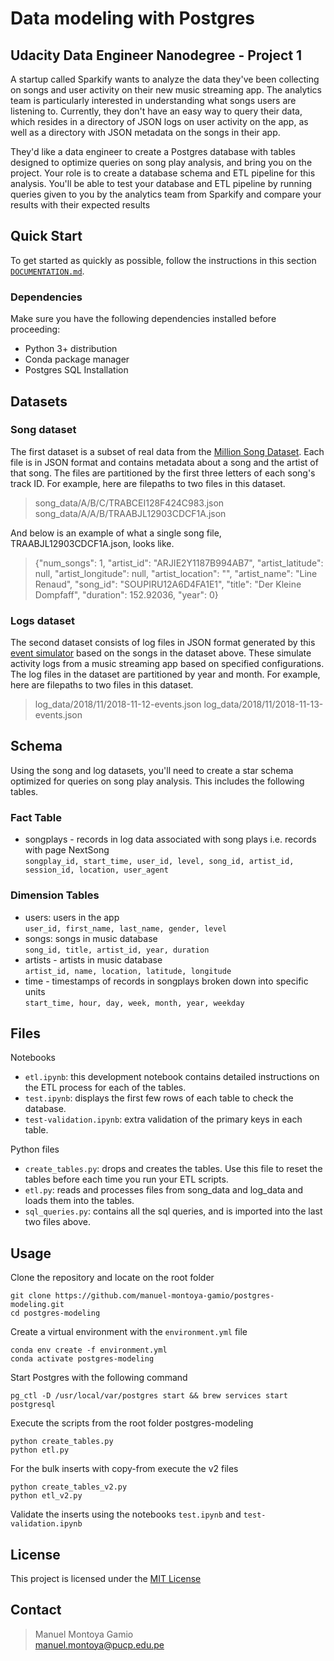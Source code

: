 # Data modeling with Postgres 

## Udacity Data Engineer Nanodegree - Project 1   

A startup called Sparkify wants to analyze the data they've been collecting on songs and user activity on their new music streaming app. The analytics team is particularly interested in understanding what songs users are listening to. Currently, they don't have an easy way to query their data, which resides in a directory of JSON logs on user activity on the app, as well as a directory with JSON metadata on the songs in their app.

They'd like a data engineer to create a Postgres database with tables designed to optimize queries on song play analysis, and bring you on the project. Your role is to create a database schema and ETL pipeline for this analysis. You'll be able to test your database and ETL pipeline by running queries given to you by the analytics team from Sparkify and compare your results with their expected results

## Quick Start

To get started as quickly as possible, follow the instructions in this section [`DOCUMENTATION.md`](DOCUMENTATION.md).

### Dependencies

Make sure you have the following dependencies installed before proceeding:

- Python 3+ distribution
- Conda package manager
- Postgres SQL Installation  

## Datasets

### Song dataset
The first dataset is a subset of real data from the [Million Song Dataset](http://millionsongdataset.com). Each file is in JSON format and contains metadata about a song and the artist of that song. The files are partitioned by the first three letters of each song's track ID. For example, here are filepaths to two files in this dataset.
>song_data/A/B/C/TRABCEI128F424C983.json
>song_data/A/A/B/TRAABJL12903CDCF1A.json

And below is an example of what a single song file, TRAABJL12903CDCF1A.json, looks like.
>{"num_songs": 1, "artist_id": "ARJIE2Y1187B994AB7", "artist_latitude": null, "artist_longitude": null, "artist_location": "", "artist_name": "Line Renaud", "song_id": "SOUPIRU12A6D4FA1E1", "title": "Der Kleine Dompfaff", "duration": 152.92036, "year": 0}

### Logs dataset
The second dataset consists of log files in JSON format generated by this [event simulator](https://github.com/Interana/eventsim) based on the songs in the dataset above. These simulate activity logs from a music streaming app based on specified configurations.
The log files in the dataset are partitioned by year and month. For example, here are filepaths to two files in this dataset.
>log_data/2018/11/2018-11-12-events.json
>log_data/2018/11/2018-11-13-events.json

## Schema

Using the song and log datasets, you'll need to create a star schema optimized for queries on song play analysis. This includes the following tables.

### Fact Table
- songplays - records in log data associated with song plays i.e. records with page NextSong  
`songplay_id, start_time, user_id, level, song_id, artist_id, session_id, location, user_agent`

### Dimension Tables
- users: users in the app  
`user_id, first_name, last_name, gender, level`
- songs: songs in music database  
`song_id, title, artist_id, year, duration`
- artists - artists in music database  
`artist_id, name, location, latitude, longitude`
- time - timestamps of records in songplays broken down into specific units  
`start_time, hour, day, week, month, year, weekday` 

## Files

Notebooks
- `etl.ipynb`: this development notebook contains detailed instructions on the ETL process for each of the tables.
- `test.ipynb`: displays the first few rows of each table to check the database.
- `test-validation.ipynb`: extra validation of the primary keys in each table.

Python files

- `create_tables.py`: drops and creates the tables. Use this file to reset the tables before each time you run your ETL scripts.
- `etl.py`: reads and processes files from song_data and log_data and loads them into the tables.
- `sql_queries.py`: contains all the sql queries, and is imported into the last two files above.

## Usage

Clone the repository and locate on the root folder  
```
git clone https://github.com/manuel-montoya-gamio/postgres-modeling.git  
cd postgres-modeling
```

Create a virtual environment with the `environment.yml` file
```
conda env create -f environment.yml  
conda activate postgres-modeling
```   

Start Postgres with the following command 
```
pg_ctl -D /usr/local/var/postgres start && brew services start postgresql
```

Execute the scripts from the root folder postgres-modeling
```
python create_tables.py  
python etl.py
``` 

For the bulk inserts with copy-from execute the v2 files
```
python create_tables_v2.py  
python etl_v2.py
``` 

Validate the inserts using the notebooks `test.ipynb` and `test-validation.ipynb`

## License
This project is licensed under the [MIT License](https://choosealicense.com/licenses/mit/) 

## Contact
> Manuel Montoya Gamio  
> manuel.montoya@pucp.edu.pe